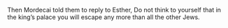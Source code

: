 Then Mordecai told them to reply to Esther, Do not think to yourself that in the king’s palace you will escape any more than all the other Jews.
